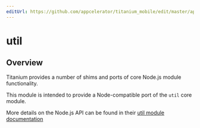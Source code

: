 ```yaml
---
editUrl: https://github.com/appcelerator/titanium_mobile/edit/master/apidoc/NodeJS/util.yml
---
```

# util

<TypeHeader/>

## Overview

Titanium provides a number of shims and ports of core Node.js module functionality.

This module is intended to provide a Node-compatible port of the `util` core module.

More details on the Node.js API can be found in their [util module documentation](https://nodejs.org/api/util.html)

<ApiDocs/>
